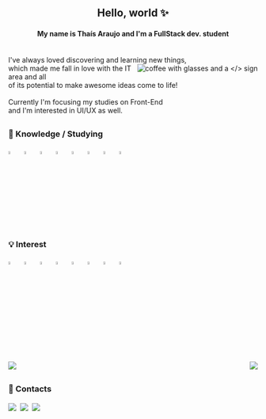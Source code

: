 ## <p align=center>Hello, world :sparkles:</p>

#### <p align=center>My name is Thaís Araujo and I'm a FullStack dev. student</p>

<p align=left><br>I've always loved discovering and learning new things,
<img align=right src="https://i.imgur.com/pkVQLw5.png" alt="coffee with glasses and a </> sign">
<br>which made me fall in love with the IT area and all
<br>of its potential to make awesome ideas come to life!
<br><br>Currently I'm focusing my studies on Front-End
<br>and I'm interested in UI/UX as well.</p>

##

### 🌱 Knowledge / Studying
<img src="https://cdn.jsdelivr.net/gh/devicons/devicon/icons/html5/html5-original.svg" width="4%" title="HTML5" alt="HTML5" />&nbsp;&nbsp;
<img src="https://cdn.jsdelivr.net/gh/devicons/devicon/icons/css3/css3-original.svg" width="4%" title="CSS3" alt="CSS3" />&nbsp;&nbsp;
<img src="https://cdn.jsdelivr.net/gh/devicons/devicon/icons/javascript/javascript-original.svg" width="4%" title="JavaScript" alt="JavaScript" />&nbsp;&nbsp;
<img src="https://cdn.jsdelivr.net/gh/devicons/devicon/icons/figma/figma-original.svg" width="4%" title="Figma" alt="Figma" />&nbsp;&nbsp;
<img src="https://cdn.jsdelivr.net/gh/devicons/devicon/icons/bootstrap/bootstrap-original.svg" width="4%" title="Bootstrap" alt="Bootstrap" />&nbsp;&nbsp;
<img src="https://cdn.jsdelivr.net/gh/devicons/devicon/icons/git/git-original.svg" width="4%" title="Git" alt="Git" />&nbsp;&nbsp;
<img src="https://upload.wikimedia.org/wikipedia/commons/thumb/b/b5/DBeaver_logo.svg/1024px-DBeaver_logo.svg.png" width="4%" title="DBeaver" alt="DBeaver" />&nbsp;&nbsp;
<img src="https://cdn.jsdelivr.net/gh/devicons/devicon/icons/mysql/mysql-original.svg" width="4%" title="MySQL" alt="MySQL" />
<br>
### 💡 Interest
<img src="https://cdn.jsdelivr.net/gh/devicons/devicon/icons/react/react-original.svg" width="4%" title="React JS" alt="React JS" />&nbsp;&nbsp;
<img src="https://cdn.jsdelivr.net/gh/devicons/devicon/icons/jquery/jquery-original.svg" width="4%" title="jQuery" alt="jQuery" />&nbsp;&nbsp;
<img src="https://cdn.jsdelivr.net/gh/devicons/devicon/icons/sass/sass-original.svg" width="4%" title="Sass" alt="Sass" />&nbsp;&nbsp;
<img src="https://cdn.jsdelivr.net/gh/devicons/devicon/icons/nodejs/nodejs-original.svg" width="4%" title="Node.js" alt="Node.js" />&nbsp;&nbsp;
<img src="https://cdn.jsdelivr.net/gh/devicons/devicon/icons/github/github-original.svg" width="4%" title="GitHub" alt="GitHub" />&nbsp;&nbsp;
<img src="https://cdn.jsdelivr.net/gh/devicons/devicon/icons/mongodb/mongodb-original.svg" width="4%" title="MongoDB" alt="MongoDB" />&nbsp;&nbsp;
<img src="https://cdn.jsdelivr.net/gh/devicons/devicon/icons/firebase/firebase-plain.svg" width="4%" title="Firebase" alt="Firebase" />&nbsp;&nbsp;
<img src="https://cdn.jsdelivr.net/gh/devicons/devicon/icons/linux/linux-original.svg" width="4%" title="Linux" alt="Linux" />

##

<br><a href="https://github.com/thais95/github-readme-stats">
  <img src="https://github-readme-stats.vercel.app/api?username=thais95&count_private=true&show_icons=true&theme=gotham&border_color=000000&include_all_commits=true&hide_rank=true" />
</a>
<a href="https://github.com/thais95/convoychat">
  <img align="right" src="https://github-readme-stats.vercel.app/api/top-langs/?username=thais95&theme=gotham&border_color=000000" />
</a>

##

### <div>💬 Contacts

<a href="https://www.linkedin.com/in/thaiscarvalhodearaujo/" target=”_blank”><img align=center src="https://img.shields.io/badge/LinkedIn-0077B5?style=for-the-badge&logo=linkedin&logoColor=white&border=5"></a>&nbsp;
<a href="mailto:thaiscdaraujo95@gmail.com" target=”_blank”><img align=center src="https://img.shields.io/badge/Gmail-D14836?style=for-the-badge&logo=gmail&logoColor=white"></a>&nbsp;
<a href="https://www.instagram.com/thaiscdaraujo/" target=”_blank”><img align=center src="https://img.shields.io/badge/Instagram-E4405F?style=for-the-badge&logo=instagram&logoColor=white"></a>

